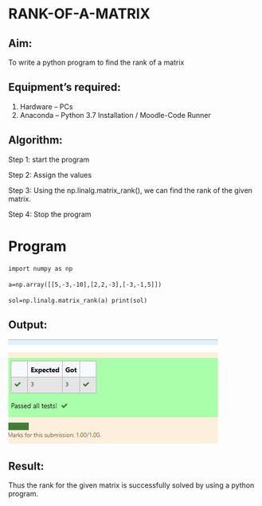 # RANK-OF-A-MATRIX
## Aim:
To write a python program to find the rank of a matrix
## Equipment’s required:
1. 	Hardware – PCs
2. 	Anaconda – Python 3.7 Installation / Moodle-Code Runner
## Algorithm:
Step 1:
start the program

Step 2:
Assign the values

Step 3:
Using the np.linalg.matrix_rank(), we can find the rank of the given matrix.

Step 4:
Stop the program
# Program
```
import numpy as np

a=np.array([[5,-3,-10],[2,2,-3],[-3,-1,5]])

sol=np.linalg.matrix_rank(a) print(sol)
```
## Output:
![output](output.png)
## Result:
Thus the rank for the given matrix is successfully solved by  using a python program.

